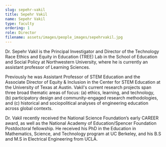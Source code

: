```yaml
---
slug: sepehr-vakil
title: Sepehr Vakil
name: Sepehr Vakil
type: faculty
ordering: 1
role: Director
filename: assets/images/people_images/sepehrvakil.jpg
---
```

Dr. Sepehr Vakil is the Principal Investigator and Director of the Technology Race Ethics and Equity in Education (TREE) Lab in the School of Education and Social Policy at Northwestern University, where he is currently an assistant professor of Learning Sciences. 

Previously he was Assistant Professor of STEM Education and the Associate Director of Equity & Inclusion in the Center for STEM Education at the University of Texas at Austin. Vakil's current research projects span three broad thematic areas of focus: (a) ethics, learning, and technology, (b) participatory design and community-engaged research methodologies, and (c) historical and sociopolitical analyses of engineering education across global contexts. 

Dr. Vakil recently received the National Science Foundation’s early CAREER award, as well as the National Academy of Education/Spencer Foundation Postdoctoral fellowship. He received his PhD in the Education in Mathematics, Science, and Technology program at UC Berkeley, and his B.S and M.S in Electrical Engineering from UCLA.
